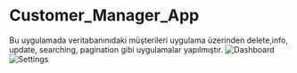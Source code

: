 # Customer_Manager_App
Bu uygulamada veritabanınıdaki müşterileri uygulama üzerinden delete,info, update, searching, pagination gibi uygulamalar yapılmıştır.
![Dashboard](https://user-images.githubusercontent.com/113295965/236699117-7e61d8fc-9762-4e70-a9bf-93721cca3592.png)
![Settings](https://user-images.githubusercontent.com/113295965/236699120-568ba7c9-a0eb-4e34-a967-8e70be69f90a.png)

